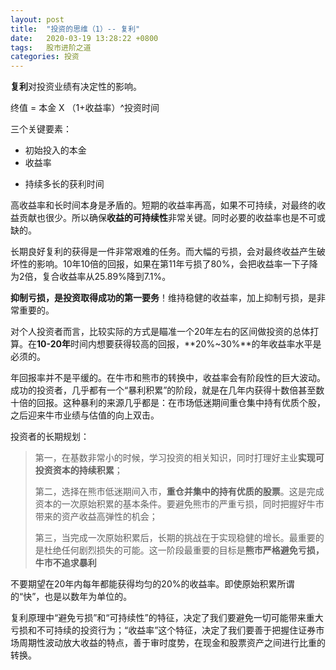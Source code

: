 ```yaml
---
layout: post
title:  "投资的思维（1）-- 复利"
date:   2020-03-19 13:28:22 +0800
tags:   股市进阶之道
categories: 投资
---
```


**复利**对投资业绩有决定性的影响。

终值 = 本金 X （1+收益率）^投资时间

三个关键要素：
+ 初始投入的本金
+ 收益率
* 持续多长的获利时间

高收益率和长时间本身是矛盾的。短期的收益率再高，如果不可持续，对最终的收益贡献也很少。所以确保**收益的可持续性**非常关键。同时必要的收益率也是不可或缺的。

长期良好复利的获得是一件非常艰难的任务。而大幅的亏损，会对最终收益产生破坏性的影响。10年10倍的回报，如果在第11年亏损了80%，会把收益率一下子降为2倍，复合收益率从25.89%降到7.1%。

**抑制亏损，是投资取得成功的第一要务**！维持稳健的收益率，加上抑制亏损，是非常重要的。

对个人投资者而言，比较实际的方式是瞄准一个20年左右的区间做投资的总体打算。在**10-20年**时间内想要获得较高的回报，**20%~30%**的年收益率水平是必须的。

年回报率并不是平缓的。在牛市和熊市的转换中，收益率会有阶段性的巨大波动。成功的投资者，几乎都有一个“暴利积累”的阶段，就是在几年内获得十数倍甚至数十倍的回报。这种暴利的来源几乎都是：在市场低迷期间重仓集中持有优质个股，之后迎来牛市业绩与估值的向上双击。

投资者的长期规划：

> 第一，在基数非常小的时候，学习投资的相关知识，同时打理好主业**实现可投资资本的持续积累**；
>
> 第二，选择在熊市低迷期间入市，**重仓并集中的持有优质的股票**。这是完成资本的一次原始积累的基本条件。要避免熊市的严重亏损，同时把握好牛市带来的资产收益高弹性的机会；
>
> 第三，当完成一次原始积累后，长期的挑战在于实现稳健的增长。最重要的是杜绝任何剧烈损失的可能。这一阶段最重要的目标是**熊市严格避免亏损，牛市不追求暴利**

不要期望在20年内每年都能获得均匀的20%的收益率。即使原始积累所谓的“快”，也是以数年为单位的。

复利原理中“避免亏损”和“可持续性”的特征，决定了我们要避免一切可能带来重大亏损和不可持续的投资行为；“收益率”这个特征，决定了我们要善于把握住证券市场周期性波动放大收益的特点，善于审时度势，在现金和股票资产之间进行比重的转换。